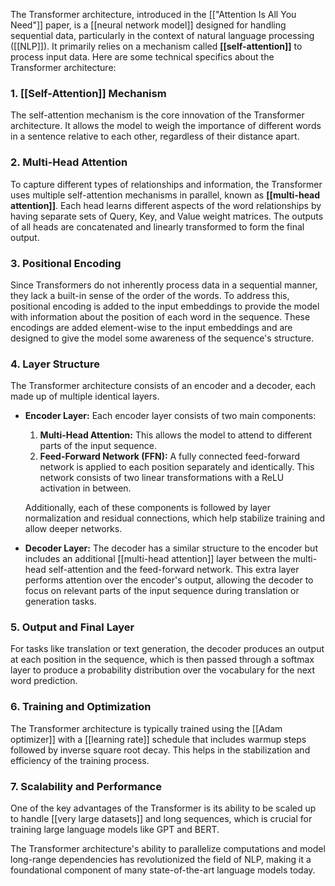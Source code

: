 The Transformer architecture, introduced in the [["Attention Is All You Need"]] paper, is a [[neural network model]] designed for handling sequential data, particularly in the context of natural language processing ([[NLP]]). It primarily relies on a mechanism called **[[self-attention]]** to process input data. Here are some technical specifics about the Transformer architecture:

### 1. **[[Self-Attention]] Mechanism**
The self-attention mechanism is the core innovation of the Transformer architecture. It allows the model to weigh the importance of different words in a sentence relative to each other, regardless of their distance apart. 

### 2. **Multi-Head Attention**
To capture different types of relationships and information, the Transformer uses multiple self-attention mechanisms in parallel, known as **[[multi-head attention]]**. Each head learns different aspects of the word relationships by having separate sets of Query, Key, and Value weight matrices. The outputs of all heads are concatenated and linearly transformed to form the final output.

### 3. **Positional Encoding**
Since Transformers do not inherently process data in a sequential manner, they lack a built-in sense of the order of the words. To address this, positional encoding is added to the input embeddings to provide the model with information about the position of each word in the sequence. These encodings are added element-wise to the input embeddings and are designed to give the model some awareness of the sequence's structure.

### 4. **Layer Structure**
The Transformer architecture consists of an encoder and a decoder, each made up of multiple identical layers.

- **Encoder Layer:** Each encoder layer consists of two main components:
  1. **Multi-Head Attention:** This allows the model to attend to different parts of the input sequence.
  2. **Feed-Forward Network (FFN):** A fully connected feed-forward network is applied to each position separately and identically. This network consists of two linear transformations with a ReLU activation in between.

  Additionally, each of these components is followed by layer normalization and residual connections, which help stabilize training and allow deeper networks.

- **Decoder Layer:** The decoder has a similar structure to the encoder but includes an additional [[multi-head attention]] layer between the multi-head self-attention and the feed-forward network. This extra layer performs attention over the encoder's output, allowing the decoder to focus on relevant parts of the input sequence during translation or generation tasks.

### 5. **Output and Final Layer**
For tasks like translation or text generation, the decoder produces an output at each position in the sequence, which is then passed through a softmax layer to produce a probability distribution over the vocabulary for the next word prediction.

### 6. **Training and Optimization**
The Transformer architecture is typically trained using the [[Adam optimizer]] with a [[learning rate]] schedule that includes warmup steps followed by inverse square root decay. This helps in the stabilization and efficiency of the training process.

### 7. **Scalability and Performance**
One of the key advantages of the Transformer is its ability to be scaled up to handle [[very large datasets]] and long sequences, which is crucial for training large language models like GPT and BERT.

The Transformer architecture's ability to parallelize computations and model long-range dependencies has revolutionized the field of NLP, making it a foundational component of many state-of-the-art language models today.